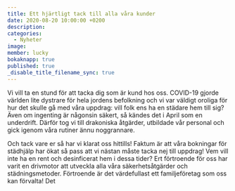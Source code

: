```yaml
---
title: Ett hjärtligt tack till alla våra kunder
date: 2020-08-20 10:00:00 +0200
description:
categories:
  - Nyheter
image:
member: lucky
bokaknapp: true
published: true
_disable_title_filename_sync: true
---
```


Vi vill ta en stund för att tacka dig som är kund hos oss. COVID-19 gjorde världen lite dystrare för hela jordens befolkning och vi var väldigt oroliga för hur det skulle g&aring; med v&aring;ra uppdrag: vill folk ens ha en städare hem till sig? Även om ingenting är n&aring;gonsin säkert, s&aring; kändes det i April som en underdrift. Därför tog vi till drakoniska &aring;tgärder, utbildade v&aring;r personal och gick igenom v&aring;ra rutiner ännu noggrannare.

Och tack vare er s&aring; har vi klarat oss hittills\! Faktum är att v&aring;ra bokningar för städhjälp har ökat s&aring; pass att vi nästan m&aring;ste tacka nej till uppdrag\! Vem vill inte ha en rent och desinficerat hem i dessa tider? Ert förtroende för oss har varit en drivmotor att utveckla alla v&aring;ra säkerhets&aring;tgärder och städningsmetoder. Förtroende är det värdefullast ett familjeföretag som oss kan förvalta\! Det